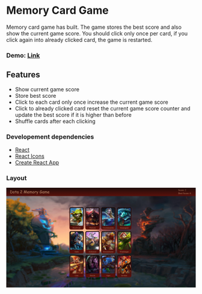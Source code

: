 # **Memory Card Game**

Memory card game has built. The game stores the best score and also show the current game score. You should click only once per card, if you click again into already clicked card, the game is restarted.

### Demo: [Link](https://ev0clu.github.io/memory-card/)

## Features

-   Show current game score
-   Store best score
-   Click to each card only once increase the current game score
-   Click to already clicked card reset the current game score counter and update the best score if it is higher than before
-   Shuffle cards after each clicking

### Developement dependencies

-   [React](https://react.dev/)
-   [React Icons](https://www.npmjs.com/package/react-icons)
-   [Create React App](https://github.com/facebook/create-react-app)

### Layout

![layout picture](https://github.com/ev0clu/memory-card/blob/main/layout.png?raw=true)
